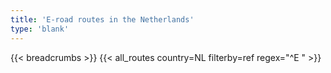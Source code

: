 ```yaml
---
title: 'E-road routes in the Netherlands'
type: 'blank'
---
```


{{< breadcrumbs >}}
{{< all_routes country=NL filterby=ref regex="^E " >}}
